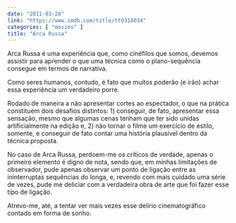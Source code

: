 ```yaml
---
date: "2011-03-28"
link: "https://www.imdb.com/title/tt0318034"
categories: [ "movies" ]
title: "Arca Russa"
---
```

Arca Russa é uma experiência que, como cinéfilos que somos, devemos assistir para aprender o que uma técnica como o plano-sequência consegue em termos de narrativa.

Como seres humanos, contudo, é fato que muitos poderão (e irão) achar essa experiência um verdadeiro porre.

Rodado de maneira a não apresentar cortes ao espectador, o que na prática constituem dois desafios distintos: 1) conseguir, de fato, apresentar essa sensação, mesmo que algumas cenas tenham que ter sido unidas artificialmente na edição e, 2) não tornar o filme um exercício de estilo, somente, e conseguir de fato contar uma história plausível dentro da técnica proposta.

No caso de Arca Russa, perdoem-me os críticos de verdade, apenas o primeiro elemento é digno de nota, sendo que, em minhas limitações de observador, pude apenas observar um ponto de ligação entre as ininterruptas sequências do longa, e, revendo com mais cuidado uma série de vezes, pude me deliciar com a verdadeira obra de arte que foi fazer esse tipo de ligação.

Atrevo-me, até, a tentar ver mais vezes esse delírio cinematográfico contado em forma de sonho.
